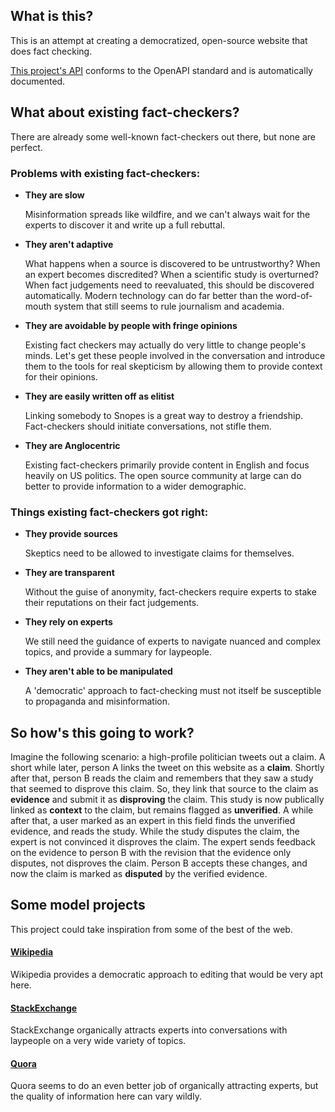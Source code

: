 ## What is this?
This is an attempt at creating a democratized, open-source website that does fact checking.

[This project's API](https://app.swaggerhub.com/apis-docs/Ferretech/lens-of-truth-api/1.0.0/) conforms to the OpenAPI standard and is automatically documented.

## What about existing fact-checkers?
There are already some well-known fact-checkers out there, but none are perfect.

### Problems with existing fact-checkers:

- **They are slow**

    Misinformation spreads like wildfire, and we can't always wait for the experts to discover it and write up a full 
    rebuttal.

- **They aren't adaptive**

    What happens when a source is discovered to be untrustworthy? When an expert becomes discredited? When a scientific
    study is overturned? When fact judgements need to reevaluated, this should be discovered automatically. Modern 
    technology can do far better than the word-of-mouth system that still seems to rule journalism and academia.

- **They are avoidable by people with fringe opinions**

    Existing fact checkers may actually do very little to change people's minds. Let's get these people involved in the 
    conversation and introduce them to the tools for real skepticism by allowing them to provide context for their 
    opinions.

- **They are easily written off as elitist**

    Linking somebody to Snopes is a great way to destroy a friendship. Fact-checkers should initiate conversations, not 
    stifle them.

- **They are Anglocentric**

    Existing fact-checkers primarily provide content in English and focus heavily on US politics. The open source 
    community at large can do better to provide information to a wider demographic.


### Things existing fact-checkers got right:

- **They provide sources**
    
    Skeptics need to be allowed to investigate claims for themselves.

- **They are transparent**
    
    Without the guise of anonymity, fact-checkers require experts to stake their reputations on their fact judgements.

- **They rely on experts**

    We still need the guidance of experts to navigate nuanced and complex topics, and provide a summary for laypeople.

- **They aren't able to be manipulated**

    A 'democratic' approach to fact-checking must not itself be susceptible to propaganda and misinformation.


## So how's this going to work?

Imagine the following scenario: a high-profile politician tweets out a claim. A short while later, person A links the 
tweet on this website as a **claim**. Shortly after that, person B reads the claim and remembers that they saw a study 
that seemed to disprove this claim. So, they link that source to the claim as **evidence** and submit it as 
**disproving** the claim. This study is now publically linked as **context** to the claim, but remains flagged as 
**unverified**. A while after that, a user marked as an expert in this field finds the unverified evidence, and reads 
the study. While the study disputes the claim, the expert is not convinced it disproves the claim. The expert sends 
feedback on the evidence to person B with the revision that the evidence only disputes, not disproves the claim. Person 
B accepts these changes, and now the claim is marked as **disputed** by the verified evidence.


## Some model projects
This project could take inspiration from some of the best of the web.

#### [Wikipedia](https://wikipedia.org)
Wikipedia provides a democratic approach to editing that would be very apt here.

#### [StackExchange](https://stackexchange.com)
StackExchange organically attracts experts into conversations with laypeople on a very wide variety of topics.

#### [Quora](https://quora.com)
Quora seems to do an even better job of organically attracting experts, but the quality of information here can vary 
wildly.
